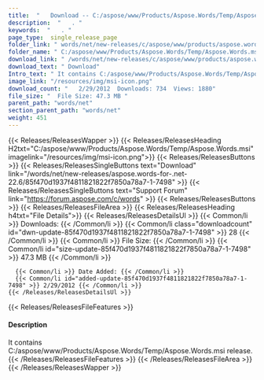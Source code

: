 ```yaml
---
title:  "   Download -- C:/aspose/www/Products/Aspose.Words/Temp/Aspose.Words.msi " 
description:  "   . " 
keywords:  "   . " 
page_type:  single_release_page
folder_link: " words/net/new-releases/c/aspose/www/products/aspose.words/temp/aspose.words.msi/"
folder_name: " C:/aspose/www/Products/Aspose.Words/Temp/Aspose.Words.msi"
download_link: " /words/net/new-releases/c/aspose/www/products/aspose.words/temp/aspose.words.msi/85f470d1937f4811821822f7850a78a7"
download_text: " Download"
Intro_text: " It contains C:/aspose/www/Products/Aspose.Words/Temp/Aspose.Words.msi release."
image_link: "/resources/img/msi-icon.png"
download_count: "   2/29/2012  Downloads: 734  Views: 1880"
file_size: "  File Size: 47.3 MB "
parent_path: "words/net"
section_parent_path: "words/net"
weight: 451
---
```



{{< Releases/ReleasesWapper >}}
  {{< Releases/ReleasesHeading H2txt="C:/aspose/www/Products/Aspose.Words/Temp/Aspose.Words.msi" imagelink="/resources/img/msi-icon.png">}}
  {{< Releases/ReleasesButtons >}}
    {{< Releases/ReleasesSingleButtons text="Download" link="/words/net/new-releases/aspose.words-for-.net-22.6/85f470d1937f4811821822f7850a78a7-1-7498" >}}
    {{< Releases/ReleasesSingleButtons text="Support Forum" link="https://forum.aspose.com/c/words" >}}
  {{< Releases/ReleasesButtons >}}
  {{< Releases/ReleasesFileArea >}}
    {{< Releases/ReleasesHeading h4txt="File Details">}}
    {{< Releases/ReleasesDetailsUl >}}
      {{< Common/li >}} Downloads: {{< /Common/li >}}
      {{< Common/li class="downloadcount" id="dwn-update-85f470d1937f4811821822f7850a78a7-1-7498" >}} 28 {{< /Common/li >}}
      {{< Common/li >}} File Size: {{< /Common/li >}}
      {{< Common/li id="size-update-85f470d1937f4811821822f7850a78a7-1-7498" >}} 47.3 MB {{< /Common/li >}}

      {{< Common/li >}} Date Added: {{< /Common/li >}}
      {{< Common/li id="added-update-85f470d1937f4811821822f7850a78a7-1-7498" >}} 2/29/2012 {{< /Common/li >}}
    {{< /Releases/ReleasesDetailsUl >}}
  {{< Releases/ReleasesFileFeatures >}}
      <h4>Description</h4><div class="HTMLDescription">It contains C:/aspose/www/Products/Aspose.Words/Temp/Aspose.Words.msi release.</div>
  {{< /Releases/ReleasesFileFeatures >}}
 {{< /Releases/ReleasesFileArea >}}
{{< /Releases/ReleasesWapper >}}
